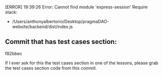 [ERROR] 19:39:26 Error: Cannot find module 'express-session'
Require stack:
- /Users/anthonyalbertorio/Desktop/pragmaDAO-website/backend/dist/index.js

## Commit that has test cases section:
f82bbec

If I ever ask for this the test cases section in one of the lessons, please grab the test cases section code from this commit.